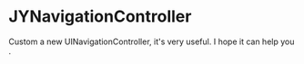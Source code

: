 # JYNavigationController
Custom a new UINavigationController, it's very useful.
I hope it can help you .
